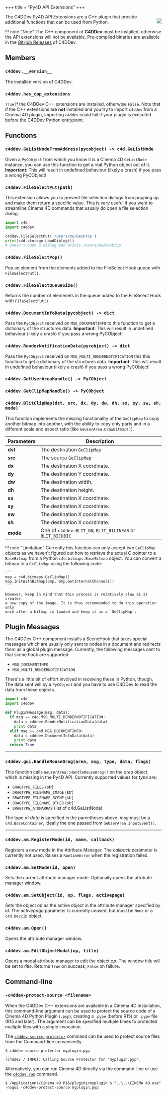 +++
title = "Py4D API Extensions"
+++

<p align="right" style="float: right; margin-left: 1em; margin-bottom: 1em"><img src="apex.png"></p>

The C4DDev Py4D API Extensions are a C++ plugin that provide additional
functions that can be used from Python.

!!! note "Note"
    The C++ component of **C4DDev** must be installed, otherwise the API
    extensions will not be available. Pre-compiled binaries are available in
    the [GitHub Releases](https://github.com/NiklasRosenstein/c4ddev/releases)
    of C4DDev.

## Members

### `c4ddev.__version__`

The installed version of C4DDev.

### `c4ddev.has_cpp_extensions`

`True` if the C4DDev C++ extensions are installed, otherwise `False`. Note
that if the C++ extensions are **not** installed and you try to import
`c4ddev` from a Cinema 4D plugin, importing `c4ddev` could fail if your plugin
is executed before the C4DDev Python entrypoint.

## Functions

### `c4ddev.GeListNodeFromAddress(pycobject) -> c4d.GeListNode`

Given a `PyCObject` from which you know it is a Cinema 4D `GeListNode` instance,
you can use this function to get a real Python object out of it. __Important__:
This will result in undefined behaviour (likely a crash) if you pass a wrong PyCObject!

### `c4ddev.FileSelectPut(path)`

This extension allows you to prevent file selection dialogs from popping up
and make them return a specific value. This is *very* useful if you want to
streamline Cinema 4D commands that usually do open a file selection dialog.

```python
import c4d
import c4ddev

c4ddev.FileSelectPut('/Users/me/Desktop')
print(c4d.storage.LoadDialog())
# Doesn't open a dialog and prints /Users/me/Desktop
```

### `c4ddev.FileSelectPop()`

Pop an element from the elements added to the FileSelect Hook queue with
`FileSelectPut()`.

### `c4ddev.FileSelectQueueSize()`

Returns the number of elemenets in the queue added to the FileSelect Hook
with `FileSelectPut()`.

### `c4ddev.DocumentInfoData(pycobject) -> dict`

Pass the `PyCObject` received on `MSG_DOCUMENTINFO` to this function to get a
dictionary of the structures data. __Important__: This will result in undefined
behaviour (likely a crash) if you pass a wrong PyCObject!

### `c4ddev.RenderNotificationData(pycobject) -> dict`

Pass the `PyCObject` received on `MSG_MULTI_RENDERNOTIFICATION` this this function
to get a dictionary of the structures data. __Important__: This will result in
undefined behaviour (likely a crash) if you pass a wrong PyCObject!

### `c4ddev.GetUserAreaHandle() -> PyCObject`

### `c4ddev.GetClipMapHandle() -> PyCObject`

### `c4ddev.BlitClipMap(dst, src, dx, dy, dw, dh, sx, sy, sw, sh, mode)`

This function implements the missing functionality of the `GeClipMap` to copy
another bitmap into another, with the ability to copy only parts and in a
different scale and aspect ratio (like `GeUserArea.DrawBitmap()`).

Parameters | Description
-----------|------------
__dst__ | The destination `GeClipMap`
__src__ | The source `GeClipMap`
__dx__ | The destination X coordinate.
__dy__ | The destination Y coordinate.
__dw__ | The destination width.
__dh__ | The destination height.
__sx__ | The destination X coordinate.
__sy__ | The destination X coordinate.
__sw__ | The destination X coordinate.
__sh__ | The destination X coordinate.
__mode__ | One of `c4ddev.BLIT_NN`, `BLIT_BILINEAR` or `BLIT_BICUBIC`

!!! note "Limitation"
    Currently this function can only accept two `GeClipMap` objects as we
    haven't figured out how to retrieve the actual C pointer to a `BaseBitmap`
    from a Python `c4d.bitmaps.BaseBitmap` object. You can convert a bitmap
    to a `GeClipMap` using the following code:

    ```
    map = c4d.bitmaps.GeClipMap()
    map.InitWithBitmap(bmp, bmp.GetInternalChannel())
    ```

    However, keep in mind that this process is relatively slow as it creates
    a new copy of the image. It is thus recommended to do this operation only
    once after a bitmap is loaded and keep it as a `GeClipMap`.

## Plugin Messages

The C4DDev C++ component installs a SceneHook that takes special messages
which are usually only sent to nodes in a document and redirects them as a
global plugin message. Currently, the following messages sent to that scene
hook are supported:

- `MSG_DOCUMENTINFO`
- `MSG_MULTI_RENDERNOTIFICATION`

There's a little bit of effort involved in receiving these in Python, though. The
data sent will by a `PyCObject` and you have to use C4DDev to read the data from these
objects.

```python
import c4d
import c4ddev

def PluginMessage(msg, data):
  if msg == c4d.MSG_MULTI_RENDERNOTIFICATION:
    data = c4ddev.RenderNotificationData(data)
    print data
  elif msg == c4d.MSG_DOCUMENTINFO:
    data = c4ddev.DocumentInfoData(data)
    print data
  return True
```

---

### `c4ddev.gui.HandleMouseDrag(area, msg, type, data, flags)`

This function calls `GeUserArea::HandleMouseDrag()` on the *area* object,
which is missing in the Py4D API. Currently supported values for *type*
are:

- `DRAGTYPE_FILES` (str)
- `DRAGTYPE_FILENAME_IMAGE` (str)
- `DRAGTYPE_FILENAME_SCENE` (str)
- `DRAGTYPE_FILENAME_OTHER` (str)
- `DRAGTYPE_ATOMARRAY` (list of c4d.GeListNode)

The type of *data* is specified in the parentheses above. *msg* must be
a `c4d.BaseContainer`, ideally the one passed from `GeUserArea.InputEvent()`.

---

### `c4ddev.am.RegisterMode(id, name, callback)`

Registers a new mode in the Attribute Manager. The *callback* parameter
is currently not used. Raises a `RuntimeError` when the registration failed.

### `c4ddev.am.SetMode(id, open)`

Sets the current attribute manager mode. Optionally opens the attribute
manager window.

### `c4ddev.am.SetObject(id, op, flags, activepage)`

Sets the object *op* as the active object in the attribute manager specified
by *id*. The *activepage* parameter is currently unused, but must be `None`
or a `c4d.DescID` object.

### `c4ddev.am.Open()`

Opens the attribute manager window.

### `c4ddev.am.EditObjectModal(op, title)`

Opens a modal attribute manager to edit the object *op*. The window title will
be set to *title*. Returns `True` on success, `False` on failure.

## Command-line

### `-c4ddev-protect-source <filename>`

When the C4DDev C++ extensions are available in a Cinema 4D installation,
this command-line argument can be used to protect the source code of a
Cinema 4D Python Plugin (`.pyp`), creating a `.pype` (before R15) or `.pypv`
file (R15 and later). The argument can be specified multiple times to protected
multiple files with a single invocation.

The [`c4ddev source-protector`](cli#c4ddev-source-protector) command can be
used to protect source files from the Command-line conveniently.

    $ c4ddev source-protector myplugin.pyp
    ...
    [c4ddev / INFO]: Calling Source Protector for 'myplugin.pyp'.

Alternatively, you can run Cinema 4D directly via the command-line or use
the [`c4ddev run`](cli#c4ddev-run) command.

    $ /Applications/Cinema 4D R16/plugins/myplugin $ "..\..\CINEMA 4D.exe" -nogui -c4ddev-protect-source myplugin.pyp
